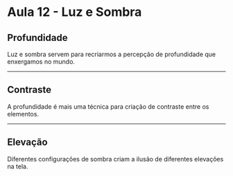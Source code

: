 # Aula 12 - Luz e Sombra

## Profundidade

Luz e sombra servem para recriarmos a percepção de profundidade que enxergamos no mundo.

---

## Contraste

A profundidade é mais uma técnica para criação de contraste entre os elementos.

---

## Elevação

Diferentes configurações de sombra criam a ilusão de diferentes elevações na tela.
